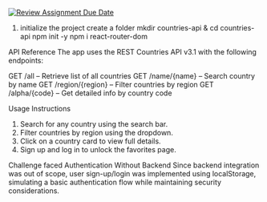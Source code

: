 [![Review Assignment Due Date](https://classroom.github.com/assets/deadline-readme-button-22041afd0340ce965d47ae6ef1cefeee28c7c493a6346c4f15d667ab976d596c.svg)](https://classroom.github.com/a/mNaxAqQD)

1. initialize the project
   create a folder
   mkdir countries-api & cd countries-api
   npm init -y
   npm i react-router-dom

API Reference
The app uses the REST Countries API v3.1 with the following endpoints:

GET /all – Retrieve list of all countries
GET /name/{name} – Search country by name
GET /region/{region} – Filter countries by region
GET /alpha/{code} – Get detailed info by country code

Usage Instructions

1. Search for any country using the search bar.
2. Filter countries by region using the dropdown.
3. Click on a country card to view full details.
4. Sign up and log in to unlock the favorites page.

Challenge faced
Authentication Without Backend
Since backend integration was out of scope, user sign-up/login was implemented using localStorage, simulating a basic authentication flow while maintaining security considerations.
